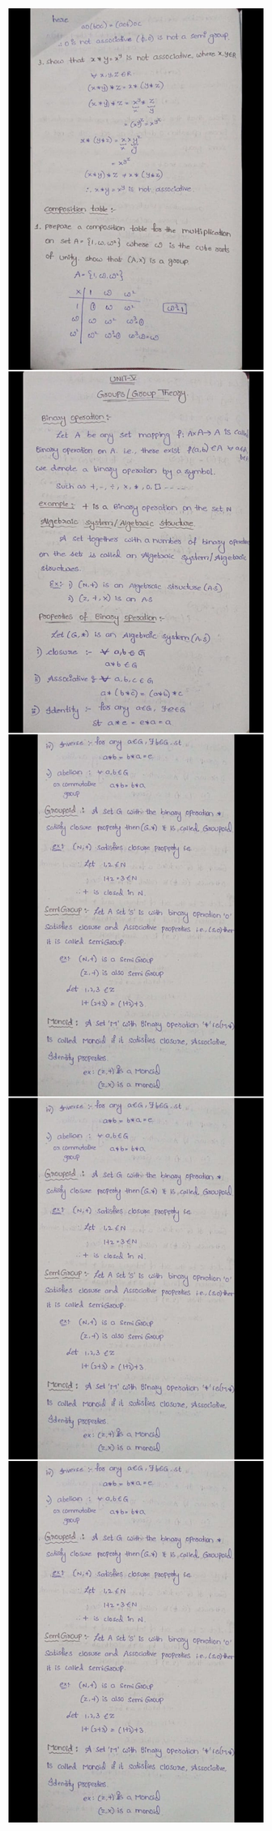 <!DOCTYPE html>
<html lang="en">
<head>
    <meta charset="UTF-8">
    <meta http-equiv="X-UA-Compatible" content="IE=edge">
    <meta name="viewport" content="width=device-width, initial-scale=1.0">
    <title>new</title>
</head>
<body>
    <img src="gr.jpeg" alt="" ><br>
    <img src="ed.jpeg" alt=" "><br>
    <img src="1 (1).jpeg" alt=" "><br>
    <img src="1 (1).jpeg" alt="  "><br>
    <img src="1 (1).jpeg" alt=" "><br>
</body>
</html>
